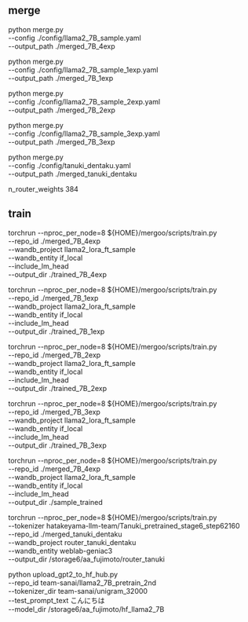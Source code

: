 ## merge
python merge.py \
--config ./config/llama2_7B_sample.yaml \
--output_path ./merged_7B_4exp


python merge.py \
--config ./config/llama2_7B_sample_1exp.yaml \
--output_path ./merged_7B_1exp


python merge.py \
--config ./config/llama2_7B_sample_2exp.yaml \
--output_path ./merged_7B_2exp

python merge.py \
--config ./config/llama2_7B_sample_3exp.yaml \
--output_path ./merged_7B_3exp


python merge.py \
--config ./config/tanuki_dentaku.yaml \
--output_path ./merged_tanuki_dentaku



n_router_weights 384

## train
torchrun --nproc_per_node=8 ${HOME}/mergoo/scripts/train.py \
--repo_id ./merged_7B_4exp \
--wandb_project llama2_lora_ft_sample \
--wandb_entity if_local \
--include_lm_head \
--output_dir ./trained_7B_4exp


torchrun --nproc_per_node=8 ${HOME}/mergoo/scripts/train.py \
--repo_id ./merged_7B_1exp \
--wandb_project llama2_lora_ft_sample \
--wandb_entity if_local \
--include_lm_head \
--output_dir ./trained_7B_1exp

torchrun --nproc_per_node=8 ${HOME}/mergoo/scripts/train.py \
--repo_id ./merged_7B_2exp \
--wandb_project llama2_lora_ft_sample \
--wandb_entity if_local \
--include_lm_head \
--output_dir ./trained_7B_2exp

torchrun --nproc_per_node=8 ${HOME}/mergoo/scripts/train.py \
--repo_id ./merged_7B_3exp \
--wandb_project llama2_lora_ft_sample \
--wandb_entity if_local \
--include_lm_head \
--output_dir ./trained_7B_3exp

torchrun --nproc_per_node=8 ${HOME}/mergoo/scripts/train.py \
--repo_id ./merged_7B_4exp \
--wandb_project llama2_lora_ft_sample \
--wandb_entity if_local \
--include_lm_head \
--output_dir ./sample_trained


torchrun --nproc_per_node=8 ${HOME}/mergoo/scripts/train.py \
--tokenizer hatakeyama-llm-team/Tanuki_pretrained_stage6_step62160 \
--repo_id ./merged_tanuki_dentaku \
--wandb_project router_tanuki_dentaku \
--wandb_entity weblab-geniac3 \
--output_dir /storage6/aa_fujimoto/router_tanuki



python upload_gpt2_to_hf_hub.py \
--repo_id team-sanai/llama2_7B_pretrain_2nd \
--tokenizer_dir team-sanai/unigram_32000 \
--test_prompt_text こんにちは \
--model_dir /storage6/aa_fujimoto/hf_llama2_7B
